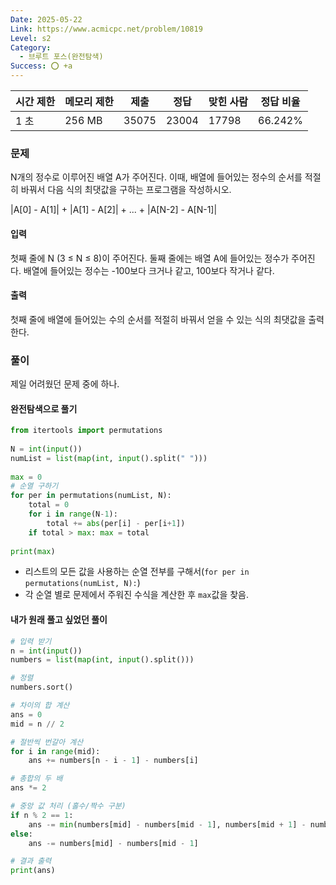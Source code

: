 ```yaml
---
Date: 2025-05-22
Link: https://www.acmicpc.net/problem/10819
Level: s2
Category:
  - 브루트 포스(완전탐색)
Success: ⭕ +a
---
```

|시간 제한|메모리 제한|제출|정답|맞힌 사람|정답 비율|
|---|---|---|---|---|---|
|1 초|256 MB|35075|23004|17798|66.242%|

### 문제

N개의 정수로 이루어진 배열 A가 주어진다. 이때, 배열에 들어있는 정수의 순서를 적절히 바꿔서 다음 식의 최댓값을 구하는 프로그램을 작성하시오.

|A[0] - A[1]| + |A[1] - A[2]| + ... + |A[N-2] - A[N-1]|

#### 입력

첫째 줄에 N (3 ≤ N ≤ 8)이 주어진다. 둘째 줄에는 배열 A에 들어있는 정수가 주어진다. 배열에 들어있는 정수는 -100보다 크거나 같고, 100보다 작거나 같다.

#### 출력

첫째 줄에 배열에 들어있는 수의 순서를 적절히 바꿔서 얻을 수 있는 식의 최댓값을 출력한다.


### 풀이
제일 어려웠던 문제 중에 하나.

#### 완전탐색으로 풀기
```python
from itertools import permutations  
  
N = int(input())  
numList = list(map(int, input().split(" ")))  
  
max = 0  
# 순열 구하기  
for per in permutations(numList, N):  
    total = 0  
    for i in range(N-1):  
        total += abs(per[i] - per[i+1])  
    if total > max: max = total  
  
print(max)
```
- 리스트의 모든 값을 사용하는 순열 전부를 구해서(`for per in permutations(numList, N):`)
- 각 순열 별로 문제에서 주워진 수식을 계산한 후 `max`값을 찾음.

#### 내가 원래 풀고 싶었던 풀이
```python
# 입력 받기
n = int(input())
numbers = list(map(int, input().split()))

# 정렬
numbers.sort()

# 차이의 합 계산
ans = 0
mid = n // 2

# 절반씩 번갈아 계산
for i in range(mid):
    ans += numbers[n - i - 1] - numbers[i]

# 총합의 두 배
ans *= 2

# 중앙 값 처리 (홀수/짝수 구분)
if n % 2 == 1:
    ans -= min(numbers[mid] - numbers[mid - 1], numbers[mid + 1] - numbers[mid])
else:
    ans -= numbers[mid] - numbers[mid - 1]

# 결과 출력
print(ans)
```


